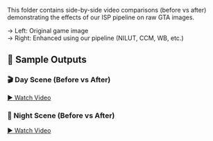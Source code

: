 This folder contains side-by-side video comparisons (before vs after) demonstrating the effects of our ISP pipeline on raw GTA images.

→ Left: Original game image  
→ Right: Enhanced using our pipeline (NILUT, CCM, WB, etc.)


## 🎥 Sample Outputs

### 🎬 Day Scene (Before vs After)
[▶️ Watch Video](sample_outputs_isp/comparison.mp4)

### 🌙 Night Scene (Before vs After)
[▶️ Watch Video](sample_outputs_isp/gta_before_after_night.mp4)
